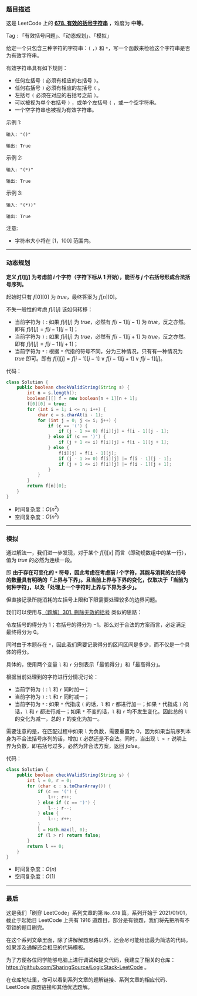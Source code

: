 ### 题目描述

这是 LeetCode 上的 **[678. 有效的括号字符串](https://leetcode-cn.com/problems/valid-parenthesis-string/solution/gong-shui-san-xie-yi-ti-shuang-jie-dong-801rq/)** ，难度为 **中等**。

Tag : 「有效括号问题」、「动态规划」、「模拟」

给定一个只包含三种字符的字符串：`(` ，`)` 和 `*`，写一个函数来检验这个字符串是否为有效字符串。

有效字符串具有如下规则：
* 任何左括号 `(` 必须有相应的右括号 `)`。
* 任何右括号 `)` 必须有相应的左括号 `(` 。
* 左括号 `(` 必须在对应的右括号之前 `)`。
* 可以被视为单个右括号 `)` ，或单个左括号 `(` ，或一个空字符串。
* 一个空字符串也被视为有效字符串。

示例 1:

```
输入: "()"

输出: True
```
示例 2:
```
输入: "(*)"

输出: True
```
示例 3:
```
输入: "(*))"

输出: True
```

注意:
* 字符串大小将在 [1，100] 范围内。

---

### 动态规划

**定义 $f[i][j]$ 为考虑前 $i$ 个字符（字符下标从 $1$ 开始），能否与 $j$ 个右括号形成合法括号序列。**

起始时只有 $f[0][0]$ 为 $true$，最终答案为 $f[n][0]$。

不失一般性的考虑 $f[i][j]$ 该如何转移：

* 当前字符为 `(` : 如果 $f[i][j]$ 为 $true$，必然有 $f[i - 1][j - 1]$ 为 $true$，反之亦然。即有 $f[i][j] = f[i - 1][j - 1]$；
* 当前字符为 `)` : 如果 $f[i][j]$ 为 $true$，必然有 $f[i - 1][j + 1]$ 为 $true$，反之亦然。即有 $f[i][j] = f[i - 1][j + 1]$；
* 当前字符为 `*` : 根据 `*` 代指的符号不同，分为三种情况，只有有一种情况为 $true$ 即可。即有 $f[i][j] = f[i - 1][j - 1] ∨ f[i - 1][j + 1] ∨ f[i - 1][j]$。

代码：
```java
class Solution {
    public boolean checkValidString(String s) {
        int n = s.length();
        boolean[][] f = new boolean[n + 1][n + 1];
        f[0][0] = true;
        for (int i = 1; i <= n; i++) {
            char c = s.charAt(i - 1);
            for (int j = 0; j <= i; j++) {
                if (c == '(') {
                    if (j - 1 >= 0) f[i][j] = f[i - 1][j - 1];
                } else if (c == ')') {
                    if (j + 1 <= i) f[i][j] = f[i - 1][j + 1];
                } else {
                    f[i][j] = f[i - 1][j];
                    if (j - 1 >= 0) f[i][j] |= f[i - 1][j - 1];
                    if (j + 1 <= i) f[i][j] |= f[i - 1][j + 1];
                }
            }
        }
        return f[n][0];
    }
}
```
* 时间复杂度：$O(n^2)$
* 空间复杂度：$O(n^2)$

---

### 模拟

通过解法一，我们进一步发现，对于某个 $f[i][x]$ 而言（即动规数组中的某一行），值为 $true$ 的必然为连续一段。

即 **由于存在可变化的 `*` 符号，因此考虑在考虑前 $i$ 个字符，其能与消耗的左括号的数量具有明确的「上界与下界」。且当前上界与下界的变化，仅取决于「当前为何种字符」，以及「处理上一个字符时上界与下界为多少」。**

但直接记录所能消耗的左括号上限和下限需要处理较多的边界问题。

我们可以使用与[（题解）301. 删除无效的括号](https://leetcode-cn.com/problems/remove-invalid-parentheses/solution/yi-fen-zhong-nei-kan-dong-jiang-gua-hao-aya6k/) 类似的思路：

令左括号的得分为 $1$；右括号的得分为 $-1$。那么对于合法的方案而言，必定满足最终得分为 $0$。

同时由于本题存在 `*`，因此我们需要记录得分的区间区间是多少，而不仅是一个具体的得分。

具体的，使用两个变量 `l` 和 `r` 分别表示「最低得分」和「最高得分」。

根据当前处理到的字符进行分情况讨论：

* 当前字符为 `(` : `l` 和 `r` 同时加一；
* 当前字符为 `)` : `l` 和 `r` 同时减一；
* 当前字符为 `*` : 如果 `*` 代指成 `(` 的话，`l` 和 `r` 都进行加一；如果 `*` 代指成 `)` 的话，`l` 和 `r` 都进行减一；如果 `*` 不变的话，`l` 和 `r` 均不发生变化。因此总的 `l` 的变化为减一，总的 `r` 的变化为加一。

需要注意的是，在匹配过程中如果 `l` 为负数，需要重置为 $0$，因为如果当前序列本身为不合法括号序列的话，增加 `(` 必然还是不合法。同时，当出现 `l > r` 说明上界为负数，即右括号过多，必然为非合法方案，返回 $false$。

代码：
```java
class Solution {
    public boolean checkValidString(String s) {
        int l = 0, r = 0;
        for (char c : s.toCharArray()) {
            if (c == '(') {
                l++; r++;
            } else if (c == ')') {
                l--; r--;
            } else {
                l--; r++;
            }
            l = Math.max(l, 0);
            if (l > r) return false;
        }
        return l == 0;
    }
}
```
* 时间复杂度：$O(n)$
* 空间复杂度：$O(1)$

---

### 最后

这是我们「刷穿 LeetCode」系列文章的第 `No.678` 篇，系列开始于 2021/01/01，截止于起始日 LeetCode 上共有 1916 道题目，部分是有锁题，我们将先把所有不带锁的题目刷完。

在这个系列文章里面，除了讲解解题思路以外，还会尽可能给出最为简洁的代码。如果涉及通解还会相应的代码模板。

为了方便各位同学能够电脑上进行调试和提交代码，我建立了相关的仓库：https://github.com/SharingSource/LogicStack-LeetCode 。

在仓库地址里，你可以看到系列文章的题解链接、系列文章的相应代码、LeetCode 原题链接和其他优选题解。

